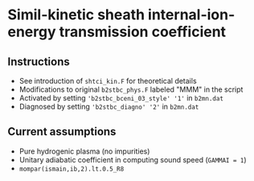 # Simil-kinetic sheath internal-ion-energy transmission coefficient

## Instructions

- See introduction of `shtci_kin.F` for theoretical details
- Modifications to original `b2stbc_phys.F` labeled "MMM" in the script
- Activated by setting `'b2stbc_bceni_03_style' '1'` in `b2mn.dat`
- Diagnosed by setting `'b2stbc_diagno' '2'` in `b2mn.dat`

## Current assumptions

- Pure hydrogenic plasma (no impurities)
- Unitary adiabatic coefficient in computing sound speed (`GAMMAI = 1`)
- `mompar(ismain,ib,2).lt.0.5_R8`

